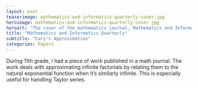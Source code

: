 ```yaml
---
layout: post
teaserimage: mathematics-and-informatics-quarterly-cover.jpg
heroimage: mathematics-and-informatics-quarterly-cover.jpg
heroalt: "The cover of the mathematics journal, Mathematics and Informatics Quarterly"
title: "Mathematics and Informatics Quarterly"
subtitle: "Cary's Approximation"
categories: Papers
---
```

During 11th grade, I had a piece of work published in a math journal. The work deals with approximating infinite factorials by relating them to the natural exponential function when it’s similarly infinite. This is especially useful for handling Taylor series.
